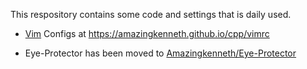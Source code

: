 This respository contains some code and settings that is daily used.

- [Vim](https://www.vim.org/) Configs
  at https://amazingkenneth.github.io/cpp/vimrc

- Eye-Protector has been moved to [Amazingkenneth/Eye-Protector](https://github.com/Amazingkenneth/Eye-Protector)

